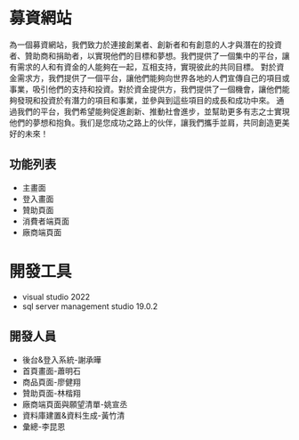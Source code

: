 # 募資網站
為一個募資網站，我們致力於連接創業者、創新者和有創意的人才與潛在的投資者、贊助商和捐助者，以實現他們的目標和夢想。我們提供了一個集中的平台，讓有需求的人和有資金的人能夠在一起，互相支持，實現彼此的共同目標。
對於資金需求方，我們提供了一個平台，讓他們能夠向世界各地的人們宣傳自己的項目或事業，吸引他們的支持和投資。對於資金提供方，我們提供了一個機會，讓他們能夠發現和投資於有潛力的項目和事業，並參與到這些項目的成長和成功中來。
通過我們的平台，我們希望能夠促進創新、推動社會進步，並幫助更多有志之士實現他們的夢想和抱負。我们是您成功之路上的伙伴，讓我們攜手並肩，共同創造更美好的未來！

## 功能列表
* 主畫面
* 登入畫面
* 贊助頁面
* 消費者端頁面
* 廠商端頁面

# 開發工具
- visual studio 2022
- sql server management studio 19.0.2

## 開發人員
- 後台&登入系統-謝承曄
- 首頁畫面-蕭明石
- 商品頁面-廖健翔
- 贊助頁面-林楷翔
- 廠商端頁面與願望清單-姚宣丞
- 資料庫建置&資料生成-黃竹清
- 彙總-李昆恩
